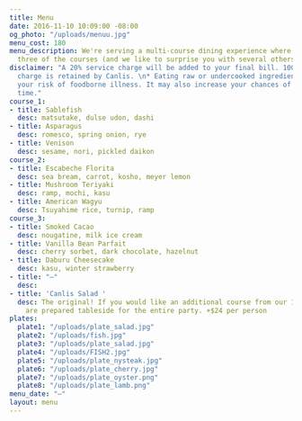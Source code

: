 ```yaml
---
title: Menu
date: 2016-11-10 10:09:00 -08:00
og_photo: "/uploads/menuu.jpg"
menu_cost: 180
menu_description: We're serving a multi-course dining experience where you choose
  three of the courses (and we like to surprise you with several others).
disclaimer: "A 20% service charge will be added to your final bill. 100% of this service
  charge is retained by Canlis. \n* Eating raw or undercooked ingredients can increase
  your risk of foodborne illness. It may also increase your chances of having a great
  time."
course_1:
- title: Sablefish
  desc: matsutake, dulse udon, dashi
- title: Asparagus
  desc: romesco, spring onion, rye
- title: Venison
  desc: sesame, nori, pickled daikon
course_2:
- title: Escabeche Florita
  desc: sea bream, carrot, kosho, meyer lemon
- title: Mushroom Teriyaki
  desc: ramp, mochi, kasu
- title: American Wagyu
  desc: Tsuyahime rice, turnip, ramp
course_3:
- title: Smoked Cacao
  desc: nougatine, milk ice cream
- title: Vanilla Bean Parfait
  desc: cherry sorbet, dark chocolate, hazelnut
- title: Daburu Cheesecake
  desc: kasu, winter strawberry
- title: "—"
  desc: 
- title: 'Canlis Salad '
  desc: The original! If you would like an additional course from our 1950 menu, these
    are prepared tableside for the entire party. +$24 per person
plates:
  plate1: "/uploads/plate_salad.jpg"
  plate2: "/uploads/fish.jpg"
  plate3: "/uploads/plate_salad.jpg"
  plate4: "/uploads/FISH2.jpg"
  plate5: "/uploads/plate_nysteak.jpg"
  plate6: "/uploads/plate_cherry.jpg"
  plate7: "/uploads/plate_oyster.png"
  plate8: "/uploads/plate_lamb.png"
menu_date: "—"
layout: menu
---
```


